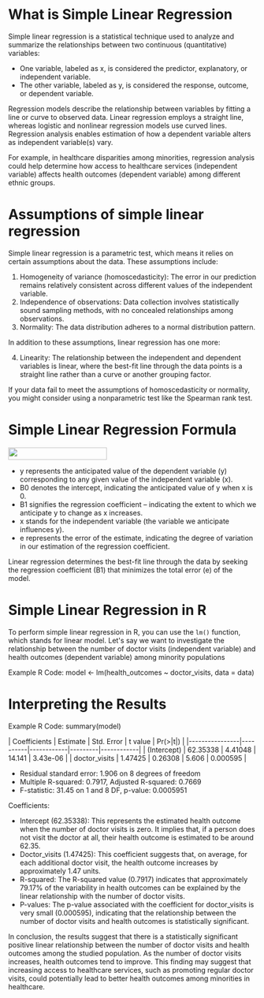 # What is Simple Linear Regression

Simple linear regression is a statistical technique used to analyze and summarize the relationships between two continuous (quantitative) variables:

* One variable, labeled as x, is considered the predictor, explanatory, or independent variable.
* The other variable, labeled as y, is considered the response, outcome, or dependent variable.

Regression models describe the relationship between variables by fitting a line or curve to observed data. Linear regression employs a straight line, whereas logistic and nonlinear regression models use curved lines. Regression analysis enables estimation of how a dependent variable alters as independent variable(s) vary.

For example, in healthcare disparities among minorities, regression analysis could help determine how access to healthcare services (independent variable) affects health outcomes (dependent variable) among different ethnic groups.

# Assumptions of simple linear regression
Simple linear regression is a parametric test, which means it relies on certain assumptions about the data. These assumptions include:

1. Homogeneity of variance (homoscedasticity): The error in our prediction remains relatively consistent across different values of the independent variable.
2. Independence of observations: Data collection involves statistically sound sampling methods, with no concealed relationships among observations.
3. Normality: The data distribution adheres to a normal distribution pattern.

In addition to these assumptions, linear regression has one more:

4. Linearity: The relationship between the independent and dependent variables is linear, where the best-fit line through the data points is a straight line rather than a curve or another grouping factor.

If your data fail to meet the assumptions of homoscedasticity or normality, you might consider using a nonparametric test like the Spearman rank test.

# Simple Linear Regression Formula
<img src="https://www.scribbr.com/wp-content/ql-cache/quicklatex.com-24c2acc90e12e44ba70f7cae7508ae7e_l3.png" width="200" height="25">

* y represents the anticipated value of the dependent variable (y) corresponding to any given value of the independent variable (x).
* B0 denotes the intercept, indicating the anticipated value of y when x is 0.
* B1 signifies the regression coefficient – indicating the extent to which we anticipate y to change as x increases.
* x stands for the independent variable (the variable we anticipate influences y).
* e represents the error of the estimate, indicating the degree of variation in our estimation of the regression coefficient.
  
Linear regression determines the best-fit line through the data by seeking the regression coefficient (B1) that minimizes the total error (e) of the model.

# Simple Linear Regression in R

To perform simple linear regression in R, you can use the `lm()` function, which stands for linear model. Let's say we want to investigate the relationship between the number of doctor visits (independent variable) and health outcomes (dependent variable) among minority populations

Example R Code: model <- lm(health_outcomes ~ doctor_visits, data = data)

# Interpreting the Results
Example R Code: summary(model)


| Coefficients   | Estimate | Std. Error | t value | Pr(>|t|)   |
|----------------|----------|------------|---------|------------|
| (Intercept)    | 62.35338 | 4.41048    | 14.141  | 3.43e-06   |
| doctor_visits  | 1.47425  | 0.26308    | 5.606   | 0.000595   |

- Residual standard error: 1.906 on 8 degrees of freedom
- Multiple R-squared: 0.7917, Adjusted R-squared: 0.7669
- F-statistic: 31.45 on 1 and 8 DF, p-value: 0.0005951

Coefficients:

* Intercept (62.35338): This represents the estimated health outcome when the number of doctor visits is zero. It implies that, if a person does not visit the doctor at all, their health outcome is estimated to be around 62.35.
* Doctor_visits (1.47425): This coefficient suggests that, on average, for each additional doctor visit, the health outcome increases by approximately 1.47 units.
* R-squared: The R-squared value (0.7917) indicates that approximately 79.17% of the variability in health outcomes can be explained by the linear relationship with the number of doctor visits.
* P-values: The p-value associated with the coefficient for doctor_visits is very small (0.000595), indicating that the relationship between the number of doctor visits and health outcomes is statistically significant.

In conclusion, the results suggest that there is a statistically significant positive linear relationship between the number of doctor visits and health outcomes among the studied population. As the number of doctor visits increases, health outcomes tend to improve. This finding may suggest that increasing access to healthcare services, such as promoting regular doctor visits, could potentially lead to better health outcomes among minorities in healthcare.
